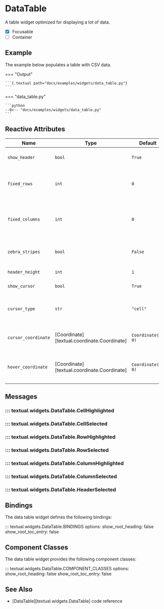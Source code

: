 # DataTable

A table widget optimized for displaying a lot of data.

- [x] Focusable
- [ ] Container

## Example

The example below populates a table with CSV data.

=== "Output"

    ```{.textual path="docs/examples/widgets/data_table.py"}
    ```

=== "data_table.py"

    ```python
    --8<-- "docs/examples/widgets/data_table.py"
    ```

## Reactive Attributes

| Name                | Type                                        | Default            | Description                                           |
| ------------------- | ------------------------------------------- | ------------------ | ----------------------------------------------------- |
| `show_header`       | `bool`                                      | `True`             | Show the table header                                 |
| `fixed_rows`        | `int`                                       | `0`                | Number of fixed rows (rows which do not scroll)       |
| `fixed_columns`     | `int`                                       | `0`                | Number of fixed columns (columns which do not scroll) |
| `zebra_stripes`     | `bool`                                      | `False`            | Display alternating colors on rows                    |
| `header_height`     | `int`                                       | `1`                | Height of header row                                  |
| `show_cursor`       | `bool`                                      | `True`             | Show the cursor                                       |
| `cursor_type`       | `str`                                       | `"cell"`           | One of `"cell"`, `"row"`, `"column"`, or `"none"`     |
| `cursor_coordinate` | [Coordinate][textual.coordinate.Coordinate] | `Coordinate(0, 0)` | The current coordinate of the cursor                  |
| `hover_coordinate`  | [Coordinate][textual.coordinate.Coordinate] | `Coordinate(0, 0)` | The coordinate the _mouse_ cursor is above            |

## Messages

### ::: textual.widgets.DataTable.CellHighlighted

### ::: textual.widgets.DataTable.CellSelected

### ::: textual.widgets.DataTable.RowHighlighted

### ::: textual.widgets.DataTable.RowSelected

### ::: textual.widgets.DataTable.ColumnHighlighted

### ::: textual.widgets.DataTable.ColumnSelected

### ::: textual.widgets.DataTable.HeaderSelected

## Bindings

The data table widget defines the following bindings:

::: textual.widgets.DataTable.BINDINGS
    options:
      show_root_heading: false
      show_root_toc_entry: false

## Component Classes

The data table widget provides the following component classes:

::: textual.widgets.DataTable.COMPONENT_CLASSES
    options:
      show_root_heading: false
      show_root_toc_entry: false

## See Also

* [DataTable][textual.widgets.DataTable] code reference
